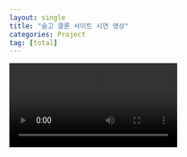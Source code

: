 ```yaml
---
layout: single
title: "숨고 클론 사이트 시연 영상"
categories: Project
tag: [total]
---
```


<video src="/images/OMM.mov"></video>
